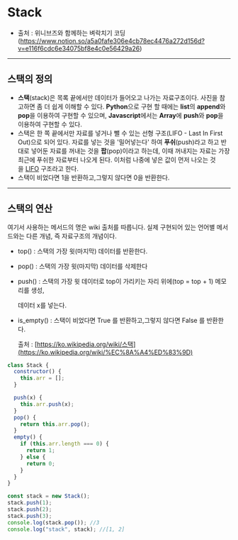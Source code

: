 # Stack

- 출처 : 위니브즈와 함께하는 벼락치기 코딩 (https://www.notion.so/a5a0fafe306e4cb78ec4476a272d156d?v=e116f6cdc6e34075bf8e4c0e56429a26)

---

## 스택의 정의

- **스택**(stack)은 목록 끝에서만 데이터가 들어오고 나가는 자료구조이다. 사진을 참고하면 좀 더 쉽게 이해할 수 있다. **Python**으로 구현 할 때에는 **list**의 **append**와 **pop**을 이용하여 구현할 수 있으며, **Javascript**에서는 **Array**에 **push**와 **pop**을 이용하여 구현할 수 있다.
- 스택은 한 쪽 끝에서만 자료를 넣거나 뺄 수 있는 선형 구조(LIFO - Last In First Out)으로 되어 있다. 자료를 넣는 것을 '밀어넣는다' 하여 **푸쉬**(push)라고 하고 반대로 넣어둔 자료를 꺼내는 것을 **팝**(pop)이라고 하는데, 이때 꺼내지는 자료는 가장 최근에 푸쉬한 자료부터 나오게 된다.
  이처럼 나중에 넣은 값이 먼저 나오는 것을 [LIFO](https://ko.wikipedia.org/wiki/LIFO) 구조라고 한다.
- 스택이 비었다면 1을 반환하고,그렇지 않다면 0을 반환한다.

---

## 스택의 연산

여기서 사용하는 메서드의 명은 wiki 출처를 따릅니다. 실제 구현되어 있는 언어별 메서드와는 다른 개념, 즉 자료구조의 개념이다.

- top() : 스택의 가장 윗(마지막) 데이터를 반환한다.
- pop() : 스택의 가장 윗(마지막) 데이터를 삭제한다
- push() : 스택의 가장 윗 데이터로 top이 가리키는 자리 위에(top = top + 1) 메모리를 생성,

  데이터 x를 넣는다.

- is_empty() : 스택이 비었다면 True 를 반환하고,그렇지 않다면 False 를 반환한다.

  출처 : [https://ko.wikipedia.org/wiki/스택](https://ko.wikipedia.org/wiki/%EC%8A%A4%ED%83%9D)

```javascript
class Stack {
  constructor() {
    this.arr = [];
  }

  push(x) {
    this.arr.push(x);
  }
  pop() {
    return this.arr.pop();
  }
  empty() {
    if (this.arr.length === 0) {
      return 1;
    } else {
      return 0;
    }
  }
}

const stack = new Stack();
stack.push(1);
stack.push(2);
stack.push(3);
console.log(stack.pop()); //3
console.log("stack", stack); //[1, 2]
```
